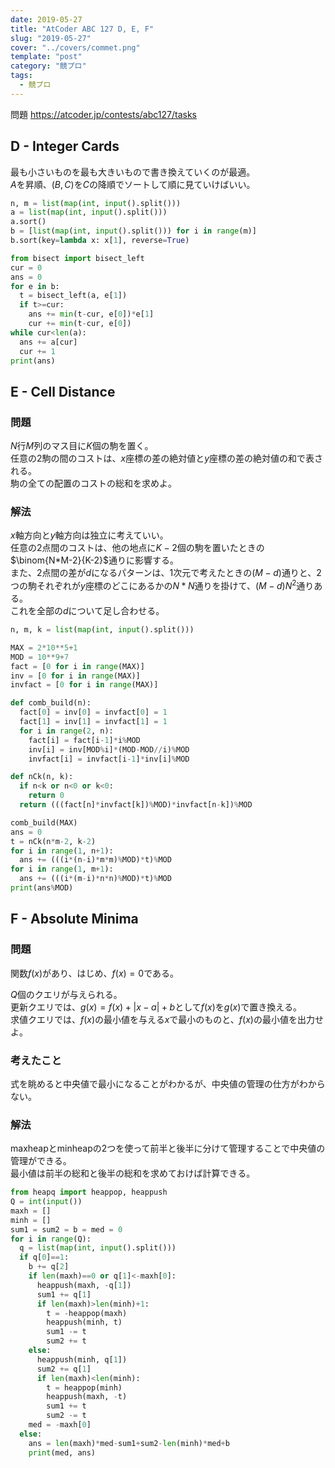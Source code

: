 ```yaml
---
date: 2019-05-27
title: "AtCoder ABC 127 D, E, F"
slug: "2019-05-27"
cover: "../covers/commet.png"
template: "post"
category: "競プロ"
tags:
  - 競プロ
---
```

問題 <https://atcoder.jp/contests/abc127/tasks>

## D - Integer Cards

最も小さいものを最も大きいもので書き換えていくのが最適。  
$A$を昇順、$(B, C)$を$C$の降順でソートして順に見ていけばいい。

```python
n, m = list(map(int, input().split()))
a = list(map(int, input().split()))
a.sort()
b = [list(map(int, input().split())) for i in range(m)]
b.sort(key=lambda x: x[1], reverse=True)

from bisect import bisect_left
cur = 0
ans = 0
for e in b:
  t = bisect_left(a, e[1])
  if t>=cur:
    ans += min(t-cur, e[0])*e[1]
    cur += min(t-cur, e[0])
while cur<len(a):
  ans += a[cur]
  cur += 1
print(ans)
```

## E - Cell Distance

### 問題

$N$行$M$列のマス目に$K$個の駒を置く。  
任意の2駒の間のコストは、$x$座標の差の絶対値と$y$座標の差の絶対値の和で表される。  
駒の全ての配置のコストの総和を求めよ。

### 解法

$x$軸方向と$y$軸方向は独立に考えていい。  
任意の2点間のコストは、他の地点に$K-2$個の駒を置いたときの$\binom{N*M-2}{K-2}$通りに影響する。  
また、2点間の差が$d$になるパターンは、1次元で考えたときの$(M-d)$通りと、2つの駒それぞれが$y$座標のどこにあるかの$N*N$通りを掛けて、$(M-d)N^2$通りある。  
これを全部の$d$について足し合わせる。

```python
n, m, k = list(map(int, input().split()))

MAX = 2*10**5+1
MOD = 10**9+7
fact = [0 for i in range(MAX)]
inv = [0 for i in range(MAX)]
invfact = [0 for i in range(MAX)]

def comb_build(n):
  fact[0] = inv[0] = invfact[0] = 1
  fact[1] = inv[1] = invfact[1] = 1
  for i in range(2, n):
    fact[i] = fact[i-1]*i%MOD
    inv[i] = inv[MOD%i]*(MOD-MOD//i)%MOD
    invfact[i] = invfact[i-1]*inv[i]%MOD

def nCk(n, k):
  if n<k or n<0 or k<0:
    return 0
  return (((fact[n]*invfact[k])%MOD)*invfact[n-k])%MOD

comb_build(MAX)
ans = 0
t = nCk(n*m-2, k-2)
for i in range(1, n+1):
  ans += (((i*(n-i)*m*m)%MOD)*t)%MOD
for i in range(1, m+1):
  ans += (((i*(m-i)*n*n)%MOD)*t)%MOD
print(ans%MOD)
```

## F - Absolute Minima

### 問題

関数$f(x)$があり、はじめ、$f(x)=0$である。

$Q$個のクエリが与えられる。  
更新クエリでは、$g(x)=f(x)+|x-a|+b$として$f(x)$を$g(x)$で置き換える。  
求値クエリでは、$f(x)$の最小値を与える$x$で最小のものと、$f(x)$の最小値を出力せよ。

### 考えたこと

式を眺めると中央値で最小になることがわかるが、中央値の管理の仕方がわからない。

### 解法

maxheapとminheapの2つを使って前半と後半に分けて管理することで中央値の管理ができる。  
最小値は前半の総和と後半の総和を求めておけば計算できる。

```python
from heapq import heappop, heappush
Q = int(input())
maxh = []
minh = []
sum1 = sum2 = b = med = 0
for i in range(Q):
  q = list(map(int, input().split()))
  if q[0]==1:
    b += q[2]
    if len(maxh)==0 or q[1]<-maxh[0]:
      heappush(maxh, -q[1])
      sum1 += q[1]
      if len(maxh)>len(minh)+1:
        t = -heappop(maxh)
        heappush(minh, t)
        sum1 -= t
        sum2 += t
    else:
      heappush(minh, q[1])
      sum2 += q[1]
      if len(maxh)<len(minh):
        t = heappop(minh)
        heappush(maxh, -t)
        sum1 += t
        sum2 -= t
    med = -maxh[0]
  else:
    ans = len(maxh)*med-sum1+sum2-len(minh)*med+b
    print(med, ans)
```